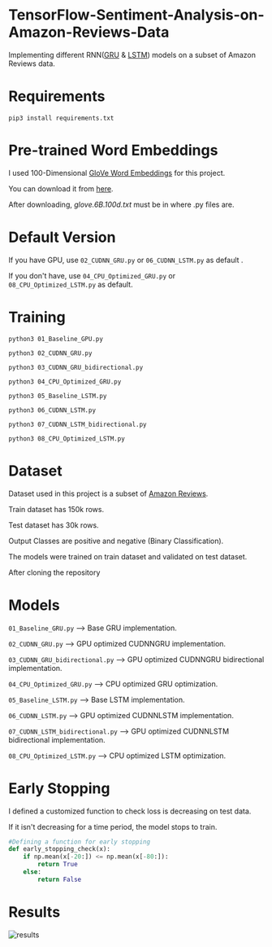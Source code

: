 # TensorFlow-Sentiment-Analysis-on-Amazon-Reviews-Data

Implementing different RNN([GRU](https://arxiv.org/pdf/1412.3555.pdf) & [LSTM](https://www.bioinf.jku.at/publications/older/2604.pdf)) models on a subset of Amazon Reviews data.

# Requirements

```
pip3 install requirements.txt
```

# Pre-trained Word Embeddings

I used 100-Dimensional [GloVe Word Embeddings](https://nlp.stanford.edu/projects/glove/) for this project.

You can download it from [here](https://www.kaggle.com/terenceliu4444/glove6b100dtxt#glove.6B.100d.txt).

After downloading, _glove.6B.100d.txt_ must be in where .py files are.

# Default Version

If you have GPU, use ``` 02_CUDNN_GRU.py ``` or ``` 06_CUDNN_LSTM.py ``` as default .

If you don't have, use ``` 04_CPU_Optimized_GRU.py ``` or ``` 08_CPU_Optimized_LSTM.py ``` as default.

# Training

``` python3 01_Baseline_GPU.py ```

``` python3 02_CUDNN_GRU.py ```

``` python3 03_CUDNN_GRU_bidirectional.py ```

``` python3 04_CPU_Optimized_GRU.py ```

``` python3 05_Baseline_LSTM.py ```

``` python3 06_CUDNN_LSTM.py ```

``` python3 07_CUDNN_LSTM_bidirectional.py ```

``` python3 08_CPU_Optimized_LSTM.py ```


# Dataset

Dataset used in this project is a subset of [Amazon Reviews](https://www.kaggle.com/bittlingmayer/amazonreviews#train.ft.txt.bz2).

Train dataset has 150k rows.

Test dataset has 30k rows.

Output Classes are positive and negative (Binary Classification).

The models were trained on train dataset and validated on test dataset.

After cloning the repository

# Models

``` 01_Baseline_GRU.py ``` --> Base GRU implementation.

``` 02_CUDNN_GRU.py ``` --> GPU optimized CUDNNGRU implementation.

``` 03_CUDNN_GRU_bidirectional.py ``` --> GPU optimized CUDNNGRU bidirectional implementation.

``` 04_CPU_Optimized_GRU.py ``` --> CPU optimized GRU optimization.

``` 05_Baseline_LSTM.py ``` --> Base LSTM implementation.

``` 06_CUDNN_LSTM.py ``` --> GPU optimized CUDNNLSTM implementation.

``` 07_CUDNN_LSTM_bidirectional.py ``` --> GPU optimized CUDNNLSTM bidirectional implementation.

``` 08_CPU_Optimized_LSTM.py ``` --> CPU optimized LSTM optimization.

# Early Stopping

I defined a customized function to check loss is decreasing on test data.

If it isn't decreasing for a time period, the model stops to train.

``` Python
#Defining a function for early stopping
def early_stopping_check(x):
    if np.mean(x[-20:]) <= np.mean(x[-80:]):
        return True
    else:
        return False
```

# Results

![results](https://github.com/MuhammedBuyukkinaci/TensorFlow-Sentiment-Analysis-on-Amazon-Reviews-Data/blob/master/results.png)

